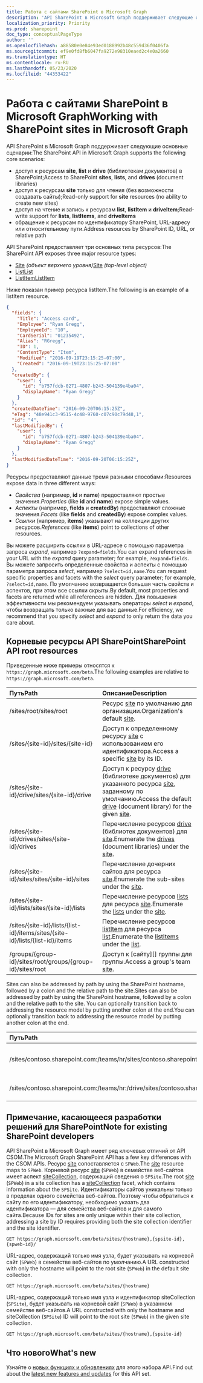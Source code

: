 ```yaml
---
title: Работа с сайтами SharePoint в Microsoft Graph
description: 'API SharePoint в Microsoft Graph поддерживает следующие основные сценарии:'
localization_priority: Priority
ms.prod: sharepoint
doc_type: conceptualPageType
author: ''
ms.openlocfilehash: a88580e0e84e93ed0188992b48c559d36f0406fa
ms.sourcegitcommit: ef9e0fd8fb6047fa9272e98310eaed2c4e0a2660
ms.translationtype: HT
ms.contentlocale: ru-RU
ms.lasthandoff: 05/23/2020
ms.locfileid: "44353422"
---
```

# <a name="working-with-sharepoint-sites-in-microsoft-graph"></a><span data-ttu-id="51a7a-103">Работа с сайтами SharePoint в Microsoft Graph</span><span class="sxs-lookup"><span data-stu-id="51a7a-103">Working with SharePoint sites in Microsoft Graph</span></span>

<span data-ttu-id="51a7a-104">API SharePoint в Microsoft Graph поддерживает следующие основные сценарии:</span><span class="sxs-lookup"><span data-stu-id="51a7a-104">The SharePoint API in Microsoft Graph supports the following core scenarios:</span></span>

* <span data-ttu-id="51a7a-105">доступ к ресурсам **site**, **list** и **drive** (библиотекам документов) в SharePoint;</span><span class="sxs-lookup"><span data-stu-id="51a7a-105">Access to SharePoint **sites**, **lists**, and **drives** (document libraries)</span></span>
* <span data-ttu-id="51a7a-106">доступ к ресурсам **site** только для чтения (без возможности создавать сайты);</span><span class="sxs-lookup"><span data-stu-id="51a7a-106">Read-only support for **site** resources (no ability to create new sites)</span></span>
* <span data-ttu-id="51a7a-107">доступ на чтение и запись к ресурсам **list**, **listItem** и **driveItem**;</span><span class="sxs-lookup"><span data-stu-id="51a7a-107">Read-write support for **lists**, **listItems**, and **driveItems**</span></span>
* <span data-ttu-id="51a7a-108">обращение к ресурсам по идентификатору SharePoint, URL-адресу или относительному пути.</span><span class="sxs-lookup"><span data-stu-id="51a7a-108">Address resources by SharePoint ID, URL, or relative path</span></span>

<span data-ttu-id="51a7a-109">API SharePoint предоставляет три основных типа ресурсов:</span><span class="sxs-lookup"><span data-stu-id="51a7a-109">The SharePoint API exposes three major resource types:</span></span>

* <span data-ttu-id="51a7a-110">[Site](site.md) _(объект верхнего уровня)_</span><span class="sxs-lookup"><span data-stu-id="51a7a-110">[Site](site.md) _(top-level object)_</span></span>
* [<span data-ttu-id="51a7a-111">List</span><span class="sxs-lookup"><span data-stu-id="51a7a-111">List</span></span>](list.md)
* [<span data-ttu-id="51a7a-112">ListItem</span><span class="sxs-lookup"><span data-stu-id="51a7a-112">ListItem</span></span>](listitem.md)

<span data-ttu-id="51a7a-113">Ниже показан пример ресурса listItem.</span><span class="sxs-lookup"><span data-stu-id="51a7a-113">The following is an example of a listItem resource.</span></span>

```json
{
  "fields": {
    "Title": "Access card",
    "Employee": "Ryan Gregg",
    "EmployeeId": "10",
    "CardSerial": "01235492",
    "Alias": "RGregg",
    "ID": 1,
    "ContentType": "Item",
    "Modified": "2016-09-19T23:15:25-07:00",
    "Created": "2016-09-19T23:15:25-07:00"
  },
  "createdBy": {
    "user": {
      "id": "b757fdcb-0271-4807-b243-504139e4ba04",
      "displayName": "Ryan Gregg"
    }
  },
  "createdDateTime": "2016-09-20T06:15:25Z",
  "eTag": "48e941c3-9515-4c48-9760-c07c90c79d48,1",
  "id": "4",
  "lastModifiedBy": {
    "user": {
      "id": "b757fdcb-0271-4807-b243-504139e4ba04",
      "displayName": "Ryan Gregg"
    }
  },
  "lastModifiedDateTime": "2016-09-20T06:15:25Z",
}
```

<span data-ttu-id="51a7a-114">Ресурсы предоставляют данные тремя разными способами:</span><span class="sxs-lookup"><span data-stu-id="51a7a-114">Resources expose data in three different ways:</span></span>

* <span data-ttu-id="51a7a-115">_Свойства_ (например, **id** и **name**) предоставляют простые значения.</span><span class="sxs-lookup"><span data-stu-id="51a7a-115">_Properties_ (like **id** and **name**) expose simple values.</span></span>
* <span data-ttu-id="51a7a-116">_Аспекты_ (например, **fields** и **createdBy**) предоставляют сложные значения.</span><span class="sxs-lookup"><span data-stu-id="51a7a-116">_Facets_ (like **fields** and **createdBy**) expose complex values.</span></span>
* <span data-ttu-id="51a7a-117">_Ссылки_ (например, **items**) указывают на коллекции других ресурсов.</span><span class="sxs-lookup"><span data-stu-id="51a7a-117">_References_ (like **items**) point to collections of other resources.</span></span>

<span data-ttu-id="51a7a-118">Вы можете расширить ссылки в URL-адресе с помощью параметра запроса _expand_, например `?expand=fields`.</span><span class="sxs-lookup"><span data-stu-id="51a7a-118">You can expand references in your URL with the _expand_ query parameter; for example, `?expand=fields`.</span></span>
<span data-ttu-id="51a7a-119">Вы можете запросить определенные свойства и аспекты с помощью параметра запроса _select_, например `?select=id,name`.</span><span class="sxs-lookup"><span data-stu-id="51a7a-119">You can request specific properties and facets with the _select_ query parameter; for example, `?select=id,name`.</span></span>
<span data-ttu-id="51a7a-120">По умолчанию возвращается большая часть свойств и аспектов, при этом все ссылки скрыты.</span><span class="sxs-lookup"><span data-stu-id="51a7a-120">By default, most properties and facets are returned while all references are hidden.</span></span>
<span data-ttu-id="51a7a-121">Для повышения эффективности мы рекомендуем указывать операторы _select_ и _expand_, чтобы возвращать только важные для вас данные.</span><span class="sxs-lookup"><span data-stu-id="51a7a-121">For efficiency, we recommend that you specify _select_ and _expand_ to only return the data you care about.</span></span>

## <a name="sharepoint-api-root-resources"></a><span data-ttu-id="51a7a-122">Корневые ресурсы API SharePoint</span><span class="sxs-lookup"><span data-stu-id="51a7a-122">SharePoint API root resources</span></span>

<span data-ttu-id="51a7a-123">Приведенные ниже примеры относятся к `https://graph.microsoft.com/beta`.</span><span class="sxs-lookup"><span data-stu-id="51a7a-123">The following examples are relative to `https://graph.microsoft.com/beta`.</span></span>

| <span data-ttu-id="51a7a-124">Путь</span><span class="sxs-lookup"><span data-stu-id="51a7a-124">Path</span></span>                                   | <span data-ttu-id="51a7a-125">Описание</span><span class="sxs-lookup"><span data-stu-id="51a7a-125">Description</span></span>
|:---------------------------------------|:------------------------------------
| <span data-ttu-id="51a7a-126">/sites/root</span><span class="sxs-lookup"><span data-stu-id="51a7a-126">/sites/root</span></span>                            | <span data-ttu-id="51a7a-127">Ресурс [site][] по умолчанию для организации.</span><span class="sxs-lookup"><span data-stu-id="51a7a-127">Organization's default [site][].</span></span>
| <span data-ttu-id="51a7a-128">/sites/{site-id}</span><span class="sxs-lookup"><span data-stu-id="51a7a-128">/sites/{site-id}</span></span>                       | <span data-ttu-id="51a7a-129">Доступ к определенному ресурсу [site][] с использованием его идентификатора.</span><span class="sxs-lookup"><span data-stu-id="51a7a-129">Access a specific [site][] by its ID.</span></span>
| <span data-ttu-id="51a7a-130">/sites/{site-id}/drive</span><span class="sxs-lookup"><span data-stu-id="51a7a-130">/sites/{site-id}/drive</span></span>                 | <span data-ttu-id="51a7a-131">Доступ к ресурсу [drive](drive.md) (библиотеке документов) для указанного ресурса [site][], заданному по умолчанию.</span><span class="sxs-lookup"><span data-stu-id="51a7a-131">Access the default [drive](drive.md) (document library) for the given [site][].</span></span>
| <span data-ttu-id="51a7a-132">/sites/{site-id}/drives</span><span class="sxs-lookup"><span data-stu-id="51a7a-132">/sites/{site-id}/drives</span></span>                | <span data-ttu-id="51a7a-133">Перечисление ресурсов [drive](drive.md) (библиотек документов) для [site][].</span><span class="sxs-lookup"><span data-stu-id="51a7a-133">Enumerate the [drives](drive.md) (document libraries) under the [site][].</span></span>
| <span data-ttu-id="51a7a-134">/sites/{site-id}/sites</span><span class="sxs-lookup"><span data-stu-id="51a7a-134">/sites/{site-id}/sites</span></span>                 | <span data-ttu-id="51a7a-135">Перечисление дочерних сайтов для ресурса [site][].</span><span class="sxs-lookup"><span data-stu-id="51a7a-135">Enumerate the sub-sites under the [site][].</span></span>
| <span data-ttu-id="51a7a-136">/sites/{site-id}/lists</span><span class="sxs-lookup"><span data-stu-id="51a7a-136">/sites/{site-id}/lists</span></span>                 | <span data-ttu-id="51a7a-137">Перечисление ресурсов [lists](list.md) для ресурса [site](site.md).</span><span class="sxs-lookup"><span data-stu-id="51a7a-137">Enumerate the [lists](list.md) under the [site](site.md).</span></span>
| <span data-ttu-id="51a7a-138">/sites/{site-id}/lists/{list-id}/items</span><span class="sxs-lookup"><span data-stu-id="51a7a-138">/sites/{site-id}/lists/{list-id}/items</span></span> | <span data-ttu-id="51a7a-139">Перечисление ресурсов [listItem](listitem.md) для ресурса [list](list.md).</span><span class="sxs-lookup"><span data-stu-id="51a7a-139">Enumerate the [listItems](listitem.md) under the [list](list.md).</span></span>
| <span data-ttu-id="51a7a-140">/groups/{group-id}/sites/root</span><span class="sxs-lookup"><span data-stu-id="51a7a-140">/groups/{group-id}/sites/root</span></span>          | <span data-ttu-id="51a7a-141">Доступ к [сайту][] группы для группы.</span><span class="sxs-lookup"><span data-stu-id="51a7a-141">Access a group's team [site][].</span></span>

<span data-ttu-id="51a7a-142">Sites can also be addressed by path by using the SharePoint hostname, followed by a colon and the relative path to the site.</span><span class="sxs-lookup"><span data-stu-id="51a7a-142">Sites can also be addressed by path by using the SharePoint hostname, followed by a colon and the relative path to the site.</span></span>
<span data-ttu-id="51a7a-143">You can optionally transition back to addressing the resource model by putting another colon at the end.</span><span class="sxs-lookup"><span data-stu-id="51a7a-143">You can optionally transition back to addressing the resource model by putting another colon at the end.</span></span>

| <span data-ttu-id="51a7a-144">Путь</span><span class="sxs-lookup"><span data-stu-id="51a7a-144">Path</span></span>                                           | <span data-ttu-id="51a7a-145">Описание</span><span class="sxs-lookup"><span data-stu-id="51a7a-145">Description</span></span>
|:-----------------------------------------------|:-----------------------------------
| <span data-ttu-id="51a7a-146">/sites/contoso.sharepoint.com:/teams/hr</span><span class="sxs-lookup"><span data-stu-id="51a7a-146">/sites/contoso.sharepoint.com:/teams/hr</span></span>        | <span data-ttu-id="51a7a-147">Сайт, связанный с https://contoso.sharepoint.com/teams/hr</span><span class="sxs-lookup"><span data-stu-id="51a7a-147">The site associated with https://contoso.sharepoint.com/teams/hr</span></span>
| <span data-ttu-id="51a7a-148">/sites/contoso.sharepoint.com:/teams/hr:/drive</span><span class="sxs-lookup"><span data-stu-id="51a7a-148">/sites/contoso.sharepoint.com:/teams/hr:/drive</span></span> | <span data-ttu-id="51a7a-149">Доступ к ресурсу [drive](drive.md), заданному по умолчанию.</span><span class="sxs-lookup"><span data-stu-id="51a7a-149">Access the default [drive](drive.md) for this site.</span></span>

## <a name="note-for-existing-sharepoint-developers"></a><span data-ttu-id="51a7a-150">Примечание, касающееся разработки решений для SharePoint</span><span class="sxs-lookup"><span data-stu-id="51a7a-150">Note for existing SharePoint developers</span></span>

<span data-ttu-id="51a7a-151">API SharePoint в Microsoft Graph имеет ряд ключевых отличий от API CSOM.</span><span class="sxs-lookup"><span data-stu-id="51a7a-151">The Microsoft Graph SharePoint API has a few key differences with the CSOM APIs.</span></span>
<span data-ttu-id="51a7a-152">Ресурс [site][] сопоставляется с `SPWeb`.</span><span class="sxs-lookup"><span data-stu-id="51a7a-152">The [site][] resource maps to `SPWeb`.</span></span>
<span data-ttu-id="51a7a-153">Корневой ресурс [site][] (`SPWeb`) в семействе веб-сайтов имеет аспект [siteCollection](sitecollection.md), содержащий сведения о `SPSite`.</span><span class="sxs-lookup"><span data-stu-id="51a7a-153">The root [site][] (`SPWeb`) in a site collection has a [siteCollection](sitecollection.md) facet, which contains information about the `SPSite`.</span></span>
<span data-ttu-id="51a7a-154">Идентификаторы сайтов уникальны только в пределах одного семейства веб-сайтов. Поэтому чтобы обратиться к сайту по его идентификатору, необходимо указать два идентификатора — для семейства веб-сайтов и для самого сайта.</span><span class="sxs-lookup"><span data-stu-id="51a7a-154">Because IDs for sites are only unique within their site collection, addressing a site by ID requires providing both the site collection identifier and the site identifier.</span></span>

```http
GET https://graph.microsoft.com/beta/sites/{hostname},{spsite-id},{spweb-id}/
```
<span data-ttu-id="51a7a-155">URL-адрес, содержащий только имя узла, будет указывать на корневой сайт (`SPWeb`) в семействе веб-сайтов по умолчанию.</span><span class="sxs-lookup"><span data-stu-id="51a7a-155">A URL constructed with only the hostname will point to the root site (`SPWeb`) in the default site collection.</span></span>

```http
GET https://graph.microsoft.com/beta/sites/{hostname}
```

<span data-ttu-id="51a7a-156">URL-адрес, содержащий только имя узла и идентификатор siteCollection (`SPSite`), будет указывать на корневой сайт (`SPWeb`) в указанном семействе веб-сайтов.</span><span class="sxs-lookup"><span data-stu-id="51a7a-156">A URL constructed with only the hostname and siteCollection (`SPSite`) ID will point to the root site (`SPWeb`) in the given site collection.</span></span>

```http
GET https://graph.microsoft.com/beta/sites/{hostname},{spsite-id}
```

## <a name="whats-new"></a><span data-ttu-id="51a7a-157">Что нового</span><span class="sxs-lookup"><span data-stu-id="51a7a-157">What's new</span></span>
<span data-ttu-id="51a7a-158">Узнайте о [новых функциях и обновлениях](/graph/whats-new-overview) для этого набора API.</span><span class="sxs-lookup"><span data-stu-id="51a7a-158">Find out about the [latest new features and updates](/graph/whats-new-overview) for this API set.</span></span>

[site]: site.md
[list]: list.md
[drive]: drive.md
[siteCollection]: sitecollection.md

<!-- {
  "type": "#page.annotation",
  "description": "Getting started programming with the SharePoint API",
  "keywords": "getting started sharepoint rest api programming C# ios android rest http",
  "section": "documentation",
  "tocPath": "Getting Started",
  "tocIndex": -100
} -->
